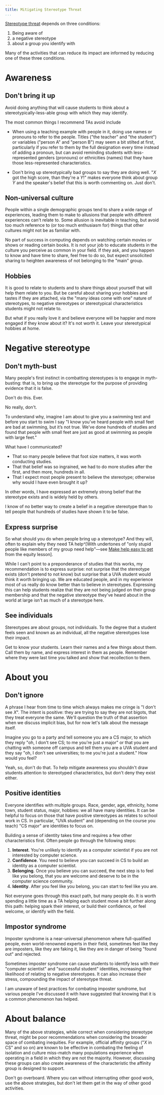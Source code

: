 ```yaml
---
title: Mitigating Stereotype Threat
...
```


[Stereotype threat](stt.html) depends on three conditions:

1. Being aware of
2. a negative stereotype
3. about a group you identify with

Many of the activities that can reduce its impact are informed by reducing one of these three conditions.

# Awareness

## Don't bring it up

Avoid doing anything that will cause students to think about a stereotypically-less-able group with which they may identify.

The most common things I recommend TAs avoid include

- When using a teaching example with people in it, doing use names or pronouns to refer to the people.
    Titles ("the teacher" and "the student") or variables ("person A" and "person B") may seem a bit stilted at first,
    particularly if you refer to them by the full designation every time instead of adding a pronoun,
    but can avoid reminding students with less-represented genders (pronouns) or ethnicities (names) that they have those less-represented characteristics.

- Don't bring up stereotypically bad groups to say they are doing well.
    "*X* got the high score, than they're a *Y*!" makes everyone think about group *Y* and the speaker's belief that this is worth commenting on.
    Just don't.

## Non-universal culture

People within a single demographic groups tend to share a wide range of experiences,
leading them to make to allusions that people with different experiences can't relate to.
Some allusion is inevitable in teaching, but avoid too much reference to
(or too much enthusiasm for) things that other cultures might not be as familiar with.

No part of success in computing depends on watching certain movies or shows or reading certain books.
It is not your job to educate students in the culture you perceive as common in your field.
If they ask, and you happen to know and have time to share, feel free to do so,
but expect unsolicited sharing to heighten awareness of not belonging to the "main" group.

## Hobbies

It is good to relate to students and to share things about yourself that will help them relate to you.
But be careful about sharing your hobbies and tastes if they are attached, via the "many ideas come with one" nature of stereotypes,
to negative stereotypes or stereotypical characteristics students might not relate to.

But what if you really love it and believe everyone will be happier and more engaged if they know about it?
It's not worth it.
Leave your stereotypical hobbies at home.

# Negative stereotype

## Don't myth-bust

Many people's first instinct in combatting stereotypes is to engage in myth-busting:
that is, to bring up the stereotype for the purpose of providing evidence that it is false.

Don't do this.
Ever.

No really, don't.

To understand why, imagine I am about to give you a swimming test and before you start to swim I say "I know you’ve heard people with small feet are bad at swimming, but it’s not true. We've done hundreds of studies and found that people with small feet are just as good at swimming as people with large feet."

What have I communicated?

- That so many people believe that foot size matters, it was worth conducting studies.
- That that belief was so ingrained, we had to do more studies after the first, and then more, hundreds in all.
- That I expect most people present to believe the stereotype; otherwise why would I have even brought it up?

In other words, I have expressed an extremely strong belief that the stereotype exists and is widely held by others.

I know of no better way to create a belief in a negative stereotype than to tell people that hundreds of studies have shown it to be false.

## Express surprise

So what should you do when people bring up a stereotype?
And they will, often to explain why they need TA help^[With undertones of "only stupid people like members of my group need help"—see [Make help easy to get](equity.html#make-help-easy-to-get) from the equity lesson].

While I can't point to a preponderance of studies that this works,
my recommendation is to express surprise:
not surprise that the stereotype exists (don't pretend to not know)
but surprise that a UVA student would think it worth bringing up.
We are educated people, and in my experience most of us really do know better than to believe in stereotypes.
Expressing this can help students realize that they are not being judged on their group membership and that the negative stereotype they've heard about in the world at large isn't as much of a stereotype here.

## See individuals

Stereotypes are about groups, not individuals.
To the degree that a student feels seen and known as an individual,
all the negative stereotypes lose their impact.

Get to know your students.
Learn their names and a few things about them.
Call them by name, and express interest in them as people.
Remember where they were last time you talked and show that recollection to them.


# About you

## Don't ignore

A phrase I hear from time to time which always makes me cringe is "I don't see $X$".
The intent is positive: they are trying to say they are not bigots,
that they treat everyone the same.
We'll question the truth of that assertion when we discuss implicit bias, but for now let's talk about the message itself.

Imagine you go to a party and tell someone you are a CS major,
to which they reply "oh, I don't see CS; to me you're just a major"
or that you are chatting with someone off campus and tell them you are a UVA student
and they say "oh, I don't see universities; to me you're just a student."
How would you feel?

Yeah, so, don't do that.
To help mitigate awareness you shouldn't draw students attention to stereotyped characteristics,
but don't deny they exist either.

## Positive identities

Everyone identifies with multiple groups.
Race, gender, age, ethnicity, home town, student status, major, hobbies: we all have many identities.
It can be helpful to focus on those that have positive stereotypes as relates to school work in CS.
In particular, "UVA student" and (depending on the course you teach) "CS major" are identities to focus on.

Building a sense of identity takes time and requires a few other characteristics first.
Often people go through the following steps:

1. **Interest**. You're unlikely to identify as a computer scientist if you are not interested by computer science.
2. **Confidence**. You need to believe you can succeed in CS to build an identity as a computer scientist.
3. **Belonging**. Once you believe you can succeed, the next step is to feel like you belong, that you are welcome and deserve to be in the computer science community.
4. **Identity**. After you feel like you belong, you can start to feel like you are.

Not everyone goes through this exact path, but many people do.
It is worth spending a little time as a TA helping each student move a bit further along this path:
helping spark their interest, or build their confidence, or feel welcome, or identify with the field.

## Impostor syndrome

Imposter syndrome is a near-universal phenomenon where full-qualified people, even world-renowned experts in their field, sometimes feel like they are imposters, like they are faking it, like they are in danger of being "found out" and rejected.

Sometimes imposter syndrome can cause students to identify less with their "computer scientist" and "successful student" identities, increasing their likelihood of relating to negative stereotypes.
It can also increase their stress, compounding the impact of stereotype threat.

I am unaware of best practices for combating imposter syndrome, but various people I've discussed it with have suggested that knowing that it is a common phenomenon has helped.


# About balance

Many of the above strategies, while correct when considering stereotype threat,
might be poor recommendations when considering the broader space of combating inequities.
For example, official affinity groups ("$X$ in CS" and so on) are known to be effective in combating the feeling of isolation and culture miss-match many populations experience when operating in a field in which they are not the majority.
However, discussing these groups can also create awareness of the characteristic the affinity group is designed to support.

Don't go overboard. Where you can without interrupting other good work,
use the above strategies,
but don't let them get in the way of other good activities.
